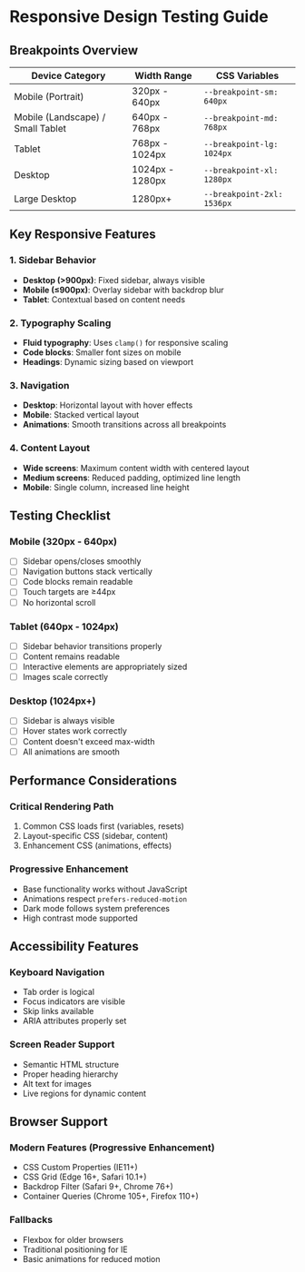 # Responsive Design Testing Guide

## Breakpoints Overview

| Device Category | Width Range | CSS Variables |
|----------------|-------------|---------------|
| Mobile (Portrait) | 320px - 640px | `--breakpoint-sm: 640px` |
| Mobile (Landscape) / Small Tablet | 640px - 768px | `--breakpoint-md: 768px` |
| Tablet | 768px - 1024px | `--breakpoint-lg: 1024px` |
| Desktop | 1024px - 1280px | `--breakpoint-xl: 1280px` |
| Large Desktop | 1280px+ | `--breakpoint-2xl: 1536px` |

## Key Responsive Features

### 1. Sidebar Behavior
- **Desktop (>900px)**: Fixed sidebar, always visible
- **Mobile (≤900px)**: Overlay sidebar with backdrop blur
- **Tablet**: Contextual based on content needs

### 2. Typography Scaling
- **Fluid typography**: Uses `clamp()` for responsive scaling
- **Code blocks**: Smaller font sizes on mobile
- **Headings**: Dynamic sizing based on viewport

### 3. Navigation
- **Desktop**: Horizontal layout with hover effects
- **Mobile**: Stacked vertical layout
- **Animations**: Smooth transitions across all breakpoints

### 4. Content Layout
- **Wide screens**: Maximum content width with centered layout
- **Medium screens**: Reduced padding, optimized line length
- **Mobile**: Single column, increased line height

## Testing Checklist

### Mobile (320px - 640px)
- [ ] Sidebar opens/closes smoothly
- [ ] Navigation buttons stack vertically
- [ ] Code blocks remain readable
- [ ] Touch targets are ≥44px
- [ ] No horizontal scroll

### Tablet (640px - 1024px)
- [ ] Sidebar behavior transitions properly
- [ ] Content remains readable
- [ ] Interactive elements are appropriately sized
- [ ] Images scale correctly

### Desktop (1024px+)
- [ ] Sidebar is always visible
- [ ] Hover states work correctly
- [ ] Content doesn't exceed max-width
- [ ] All animations are smooth

## Performance Considerations

### Critical Rendering Path
1. Common CSS loads first (variables, resets)
2. Layout-specific CSS (sidebar, content)
3. Enhancement CSS (animations, effects)

### Progressive Enhancement
- Base functionality works without JavaScript
- Animations respect `prefers-reduced-motion`
- Dark mode follows system preferences
- High contrast mode supported

## Accessibility Features

### Keyboard Navigation
- Tab order is logical
- Focus indicators are visible
- Skip links available
- ARIA attributes properly set

### Screen Reader Support
- Semantic HTML structure
- Proper heading hierarchy
- Alt text for images
- Live regions for dynamic content

## Browser Support

### Modern Features (Progressive Enhancement)
- CSS Custom Properties (IE11+)
- CSS Grid (Edge 16+, Safari 10.1+)
- Backdrop Filter (Safari 9+, Chrome 76+)
- Container Queries (Chrome 105+, Firefox 110+)

### Fallbacks
- Flexbox for older browsers
- Traditional positioning for IE
- Basic animations for reduced motion